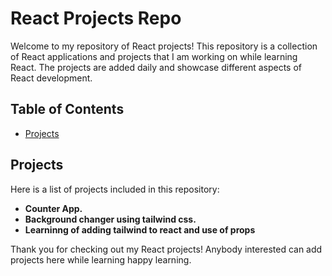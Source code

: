 # React Projects Repo

Welcome to my repository of React projects! This repository is a collection of React applications and projects that I am working on while learning React. The projects are added daily and showcase different aspects of React development.

## Table of Contents

- [Projects](#projects)

## Projects
Here is a list of projects included in this repository:

- **Counter App.**
- **Background changer using tailwind css.**
- **Learninng of adding tailwind to react and use of props**


Thank you for checking out my React projects!
Anybody interested can add projects here while learning
happy learning.
